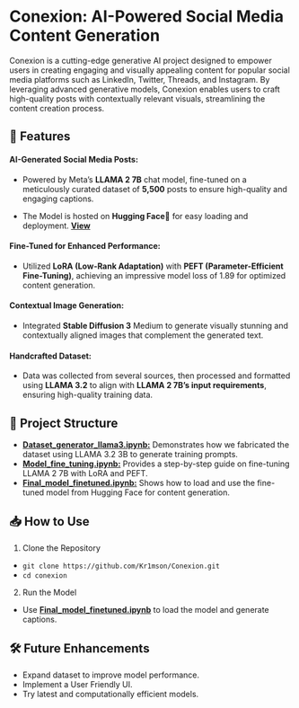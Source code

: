 
# Conexion: AI-Powered Social Media Content Generation

Conexion is a cutting-edge generative AI project designed to empower users in creating engaging and visually appealing content for popular social media platforms such as LinkedIn, Twitter, Threads, and Instagram. By leveraging advanced generative models, Conexion enables users to craft high-quality posts with contextually relevant visuals, streamlining the content creation process.

## 🚀 Features

#### **AI-Generated Social Media Posts:**
- Powered by Meta’s **LLAMA 2 7B** chat model, fine-tuned on a meticulously curated dataset of **5,500** posts to ensure high-quality and engaging captions.

- The Model is hosted on **Hugging Face🤗** for easy loading and deployment. [**View**](https://huggingface.co/krimson1/Llama2-7b-chat-hf-linkedin)
#### **Fine-Tuned for Enhanced Performance:**
- Utilized **LoRA (Low-Rank Adaptation)** with **PEFT (Parameter-Efficient Fine-Tuning)**, achieving an impressive model loss of 1.89 for optimized content generation.
#### **Contextual Image Generation:**
- Integrated **Stable Diffusion 3** Medium to generate visually stunning and contextually aligned images that complement the generated text.
#### **Handcrafted Dataset:**
- Data was collected from several sources, then processed and formatted using **LLAMA 3.2** to align with **LLAMA 2 7B’s input requirements**, ensuring high-quality training data.

## 📂 Project Structure
- [**Dataset_generator_llama3.ipynb:**](https://github.com/Kr1mson/Conexion/blob/main/Dataset_generator_llama3.ipynb) Demonstrates how we fabricated the dataset using LLAMA 3.2 3B to generate training prompts.
- [**Model_fine_tuning.ipynb:**](https://github.com/Kr1mson/Conexion/blob/main/Model_fine_tuning.ipynb) Provides a step-by-step guide on fine-tuning LLAMA 2 7B with LoRA and PEFT.
- [**Final_model_finetuned.ipynb:**](https://github.com/Kr1mson/Conexion/blob/main/Final_model_finetuned.ipynb) Shows how to load and use the fine-tuned model from Hugging Face for content generation.
## 📥 How to Use
1. Clone the Repository
- ```git clone https://github.com/Kr1mson/Conexion.git```   
- ```cd conexion```
2. Run the Model
- Use [**Final_model_finetuned.ipynb**](https://github.com/Kr1mson/Conexion/blob/main/Final_model_finetuned.ipynb) to load the model and generate captions.
## 🛠️ Future Enhancements
- Expand dataset to improve model performance.
- Implement a User Friendly UI. 
- Try latest and computationally efficient models.

